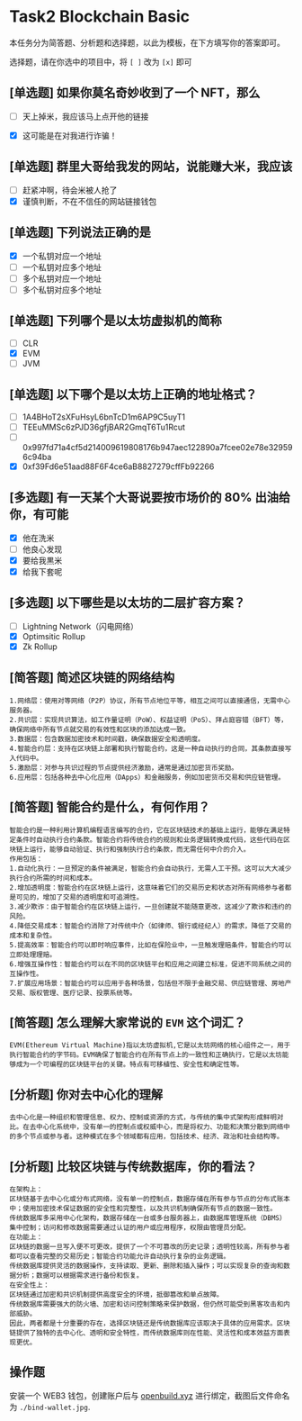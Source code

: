 # Task2 Blockchain Basic

本任务分为简答题、分析题和选择题，以此为模板，在下方填写你的答案即可。

选择题，请在你选中的项目中，将 `[ ]` 改为 `[x]` 即可



## [单选题] 如果你莫名奇妙收到了一个 NFT，那么

- [ ] 天上掉米，我应该马上点开他的链接
- [x] 这可能是在对我进行诈骗！



## [单选题] 群里大哥给我发的网站，说能赚大米，我应该

- [ ] 赶紧冲啊，待会米被人抢了
- [x] 谨慎判断，不在不信任的网站链接钱包

## [单选题] 下列说法正确的是

- [x] 一个私钥对应一个地址
- [ ] 一个私钥对应多个地址
- [ ] 多个私钥对应一个地址
- [ ] 多个私钥对应多个地址

 ## [单选题] 下列哪个是以太坊虚拟机的简称

- [ ] CLR
- [x] EVM
- [ ] JVM

## [单选题] 以下哪个是以太坊上正确的地址格式？

- [ ] 1A4BHoT2sXFuHsyL6bnTcD1m6AP9C5uyT1
- [ ] TEEuMMSc6zPJD36gfjBAR2GmqT6Tu1Rcut
- [ ] 0x997fd71a4cf5d214009619808176b947aec122890a7fcee02e78e329596c94ba
- [x] 0xf39Fd6e51aad88F6F4ce6aB8827279cffFb92266
      
## [多选题] 有一天某个大哥说要按市场价的 80% 出油给你，有可能

- [x] 他在洗米
- [ ] 他良心发现
- [x] 要给我黒米
- [x] 给我下套呢

## [多选题] 以下哪些是以太坊的二层扩容方案？

- [ ] Lightning Network（闪电网络）
- [x] Optimsitic Rollup
- [x] Zk Rollup

## [简答题] 简述区块链的网络结构

```
1.网络层：使用对等网络（P2P）协议，所有节点地位平等，相互之间可以直接通信，无需中心服务器。
2.共识层：实现共识算法，如工作量证明（PoW）、权益证明（PoS）、拜占庭容错（BFT）等，确保网络中所有节点就交易的有效性和区块的添加达成一致。
3.数据层：包含数据加密技术和时间戳，确保数据安全和透明度。
4.智能合约层：支持在区块链上部署和执行智能合约，这是一种自动执行的合同，其条款直接写入代码中。
5.激励层：对参与共识过程的节点提供经济激励，通常是通过加密货币奖励。
6.应用层：包括各种去中心化应用（DApps）和金融服务，例如加密货币交易和供应链管理。
```



## [简答题] 智能合约是什么，有何作用？

```
智能合约是一种利用计算机编程语言编写的合约，它在区块链技术的基础上运行，能够在满足特定条件时自动执行合约条款。智能合约将传统合约的规则和业务逻辑转换成代码，这些代码在区块链上运行，能够自动验证、执行和强制执行合约条款，而无需任何中介的介入。
作用包括：
1.自动化执行：一旦预定的条件被满足，智能合约会自动执行，无需人工干预。这可以大大减少执行合约所需的时间和成本。
2.增加透明度：智能合约在区块链上运行，这意味着它们的交易历史和状态对所有网络参与者都是可见的，增加了交易的透明度和可追溯性。
3.减少欺诈：由于智能合约在区块链上运行，一旦创建就不能随意更改，这减少了欺诈和违约的风险。
4.降低交易成本：智能合约消除了对传统中介（如律师、银行或经纪人）的需求，降低了交易的成本和复杂性。
5.提高效率：智能合约可以即时响应事件，比如在保险业中，一旦触发理赔条件，智能合约可以立即处理理赔。
6.增强互操作性：智能合约可以在不同的区块链平台和应用之间建立标准，促进不同系统之间的互操作性。
7.扩展应用场景：智能合约可以应用于各种场景，包括但不限于金融交易、供应链管理、房地产交易、版权管理、医疗记录、投票系统等。
```



## [简答题] 怎么理解大家常说的 `EVM` 这个词汇？

```
EVM(Ethereum Virtual Machine)指以太坊虚拟机,它是以太坊网络的核心组件之一，用于执行智能合约的字节码。EVM确保了智能合约在所有节点上的一致性和正确执行，它是以太坊能够成为一个可编程的区块链平台的关键。特点有可移植性、安全性和确定性等。
```



## [分析题] 你对去中心化的理解

```
去中心化是一种组织和管理信息、权力、控制或资源的方式，与传统的集中式架构形成鲜明对比。在去中心化系统中，没有单一的控制点或权威中心，而是将权力、功能和决策分散到网络中的多个节点或参与者。这种模式在多个领域都有应用，包括技术、经济、政治和社会结构等。
```



## [分析题] 比较区块链与传统数据库，你的看法？

```
在架构上：
区块链基于去中心化或分布式网络，没有单一的控制点，数据存储在所有参与节点的分布式账本中；使用加密技术保证数据的安全性和完整性，以及共识机制确保所有节点的数据一致性。
传统数据库多采用中心化架构，数据存储在一台或多台服务器上，由数据库管理系统（DBMS）集中控制；访问和修改数据需要通过认证的用户或应用程序，权限由管理员分配。
在功能上：
区块链的数据一旦写入便不可更改，提供了一个不可篡改的历史记录；透明性较高，所有参与者都可以查看完整的交易历史；智能合约功能允许自动执行复杂的业务逻辑。
传统数据库提供灵活的数据操作，支持读取、更新、删除和插入操作；可以实现复杂的查询和数据分析；数据可以根据需求进行备份和恢复。
在安全性上：
区块链通过加密和共识机制提供高度安全的环境，抵御篡改和单点故障。
传统数据库需要强大的防火墙、加密和访问控制策略来保护数据，但仍然可能受到黑客攻击和内部威胁。
因此，两者都是十分重要的存在，选择区块链还是传统数据库应该取决于具体的应用需求。区块链提供了独特的去中心化、透明和安全特性，而传统数据库则在性能、灵活性和成本效益方面表现更优。
```



## 操作题

安装一个 WEB3 钱包，创建账户后与 [openbuild.xyz](https://openbuild.xyz/profile) 进行绑定，截图后文件命名为 `./bind-wallet.jpg`.